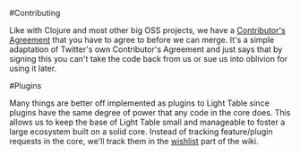 #Contributing

Like with Clojure and most other big OSS projects, we have a [Contributor's Agreement](https://docs.google.com/a/kodowa.com/forms/d/1ME_PT6qLKUcALUEz1h1yerLF7vP_Rnohpb9RvMLDALg/viewform) that you have to agree to before we can merge. It's a simple adaptation of Twitter's own Contributor's Agreement and just says that by signing this you can't take the code back from us or sue us into oblivion for using it later.

#Plugins

Many things are better off implemented as plugins to Light Table since plugins have the same degree of power that any code in the core does. This allows us to keep the base of Light Table small and manageable to foster a large ecosystem built on a solid core. Instead of tracking feature/plugin requests in the core, we'll track them in the [wishlist](https://github.com/LightTable/LightTable/wiki/Feature-wishlist) part of the wiki.
